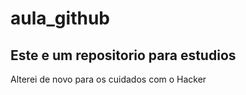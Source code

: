# aula_github

## Este e um repositorio para estudios
Alterei de novo para os cuidados com o Hacker
